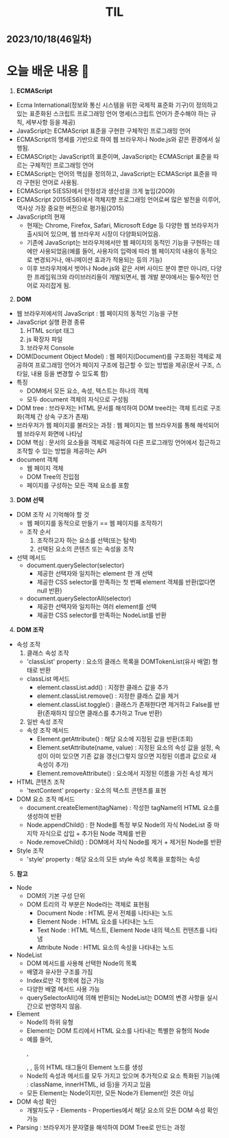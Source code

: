 # <center>TIL<center>
## 2023/10/18(46일차)

# 오늘 배운 내용 :memo:

1. **ECMAScript**
  - Ecma International(정보와 통신 시스템을 위한 국제적 표준화 기구)이 정의하고 있는 표준화된 스크립트 프로그래밍 언어 명세(스크립트 언어가 준수해야 하는 규칙, 세부사항 등을 제공)
  - JavaScript는 ECMAScript 표준을 구현한 구체적인 프로그래밍 언어
  - ECMAScript의 명세를 기반으로 하여 웹 브라우저나 Node.js와 같은 환경에서 실행됨.
  - ECMASCript는 JavaScript의 표준이며, JavaScript는 ECMAScript 표준을 따르는 구체적인 프로그래밍 언어
  - ECMAScript는 언어의 핵심을 정의하고, JavaScript는 ECMAScript 표준을 따라 구현된 언어로 사용됨.
  - ECMAScript 5(ES5)에서 안정성과 생산성을 크게 높임(2009)
  - ECMAScript 2015(ES6)에서 객체지향 프로그래밍 언어로써 많은 발전을 이루어, 역사상 가장 중요한 버전으로 평가됨(2015)
  - JavaScript의 현재
    - 현재는 Chrome, Firefox, Safari, Microsoft Edge 등 다양한 웹 브라우저가 출시되어 있으며, 웹 브라우저 시장이 다양화되어있음.
    - 기존에 JavaScript는 브라우저에서만 웹 페이지의 동적인 기능을 구현하는 데에만 사용되었음(예를 들어, 사용자의 입력에 따라 웹 페이지의 내용이 동적으로 변경되거나, 애니메이션 효과가 적용되는 등의 기능)
    - 이후 브라우저에서 벗어나 Node.js와 같은 서버 사이드 분야 뿐만 아니라, 다양한 프레임워크와 라이브러리들이 개발되면서, 웹 개발 분야에서는 필수적인 언어로 자리잡게 됨.

2. **DOM**
  - 웹 브라우저에서의 JavaScript : 웹 페이지의 동적인 기능을 구현
  - JavaScript 실행 환경 종류
    1. HTML script 태그
    2. js 확장자 파일
    3. 브라우저 Console
  - DOM(Document Object Model) : 웹 페이지(Document)를 구조화된 객체로 제공하여 프로그래밍 언어가 페이지 구조에 접근할 수 있는 방법을 제공(문서 구조, 스타일, 내용 등을 변경할 수 있도록 함)
  - 특징
    - DOM에서 모든 요소, 속성, 텍스트는 하나의 객체
    - 모두 document 객체의 자식으로 구성됨
  - DOM tree : 브라우저는 HTML 문서를 해석하여 DOM tree라는 객체 트리로 구조화(객체 간 상속 구조가 존재)
  - 브라우저가 웹 페이지를 불러오는 과정 : 웹 페이지는 웹 브라우저를 통해 해석되어 웹 브라우저 화면에 나타남
  - DOM 핵심 : 문서의 요소들을 객체로 제공하여 다른 프로그래밍 언어에서 접근하고 조작할 수 있는 방법을 제공하는 API
  - document 객체
    - 웹 페이지 객체
    - DOM Tree의 진입점
    - 페이지를 구성하는 모든 객체 요소를 포함

3. **DOM 선택**
  - DOM 조작 시 기억해야 할 것
    - 웹 페이지를 동적으로 만들기 == 웹 페이지를 조작하기
    - 조작 순서
      1. 조작하고자 하는 요소를 선택(또는 탐색)
      2. 선택된 요소의 콘텐츠 또는 속성을 조작
  - 선택 메서드
    - document.querySelector(selector)
      - 제공한 선택자와 일치하는 element 한 개 선택
      - 제공한 CSS selector를 만족하는 첫 번째 element 객체를 반환(없다면 null 반환)
    - document.querySelectorAll(selector)
      - 제공한 선택자와 일치하는 여러 element를 선택
      - 제공한 CSS selector를 만족하는 NodeList를 반환

4. **DOM 조작**
  - 속성 조작
    1. 클래스 속성 조작
      - 'classList' property : 요소의 클래스 목록을 DOMTokenList(유사 배열) 형태로 반환
      - classList 메서드
        - element.classList.add() : 지정한 클래스 값을 추가
        - element.classList.remove() : 지정한 클래스 값을 제거
        - element.classList.toggle() : 클래스가 존재한다면 제거하고 False를 반환(존재하지 않으면 클래스를 추가하고 True 반환)
    2. 일반 속성 조작
      - 속성 조작 메서드
        - Element.getAttribute() : 해당 요소에 지정된 값을 반환(조회)
        - Element.setAttribute(name, value) : 지정된 요소의 속성 값을 설정, 속성이 이미 있으면 기존 값을 갱신(그렇지 않으면 지정된 이름과 값으로 새 속성이 추가)
        - Element.removeAttribute() : 요소에서 지정된 이름을 가진 속성 제거
  - HTML 콘텐츠 조작
    - 'textContent' property : 요소의 텍스트 콘텐츠를 표현
  - DOM 요소 조작 메서드
    - document.createElement(tagName) : 작성한 tagName의 HTML 요소를 생성하여 반환
    - Node.appendChild() : 한 Node를 특정 부모 Node의 자식 NodeList 중 마지막 자식으로 삽입 + 추가된 Node 객체를 반환
    - Node.removeChild() : DOM에서 자식 Node를 제거 + 제거된 Node를 반환
  - Style 조작
    - 'style' property : 해당 요소의 모든 style 속성 목록을 포함하는 속성

5. **참고**
  - Node
    - DOM의 기본 구성 단위
    - DOM 트리의 각 부분은 Node라는 객체로 표현됨
      - Document Node : HTML 문서 전체를 나타내는 노드
      - Element Node : HTML 요소를 나타내는 노드
      - Text Node : HTML 텍스트, Element Node 내의 텍스트 컨텐츠를 나타냄
      - Attribute Node : HTML 요소의 속성을 나타내는 노드
  - NodeList
    - DOM 메서드를 사용해 선택한 Node의 목록
    - 배열과 유사한 구조를 가짐
    - Index로만 각 항목에 접근 가능
    - 다양한 배열 메서드 사용 가능
    - querySelectorAll()에 의해 반환되는 NodeList는 DOM의 변경 사항을 실시간으로 반영하지 않음.
  - Element
    - Node의 하위 유형
    - Element는 DOM 트리에서 HTML 요소를 나타내는 특별한 유형의 Node
    - 예를 들어, <p>, <div>, <span>, <body> 등의 HTML 태그들이 Element 노드를 생성
    - Node의 속성과 메서드를 모두 가지고 있으며 추가적으로 요소 특화된 기능(예 : className, innerHTML, id 등)을 가지고 있음
    - 모든 Element는 Node이지만, 모든 Node가 Element인 것은 아님
  - DOM 속성 확인
    - 개발자도구 - Elements - Properties에서 해당 요소의 모든 DOM 속성 확인 가능
  - Parsing : 브라우저가 문자열을 해석하여 DOM Tree로 만드는 과정
